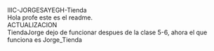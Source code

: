 IIIC-JORGESAYEGH-Tienda
<br>
Hola profe este es el readme.
<br>
ACTUALIZACION
<br>
TiendaJorge dejo de funcionar despues de la clase 5-6, ahora el que funciona es Jorge_Tienda
